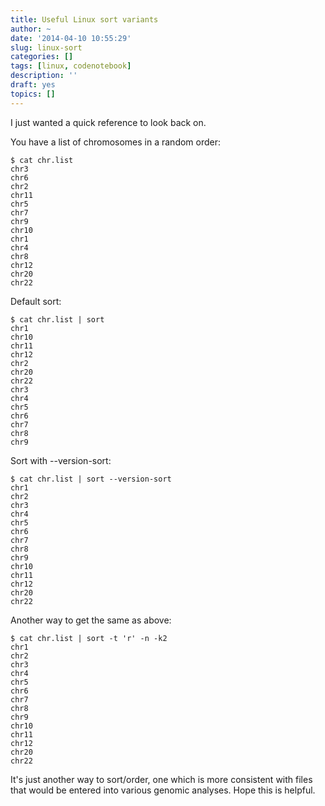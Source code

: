 ```yaml
---
title: Useful Linux sort variants
author: ~
date: '2014-04-10 10:55:29'
slug: linux-sort
categories: []
tags: [linux, codenotebook]
description: ''
draft: yes
topics: []
---
```


I just wanted a quick reference to look back on.

You have a list of chromosomes in a random order:

	$ cat chr.list
	chr3
	chr6
	chr2
	chr11
	chr5
	chr7
	chr9
	chr10
	chr1
	chr4
	chr8
	chr12
	chr20
	chr22


Default sort:

	$ cat chr.list | sort
	chr1
	chr10
	chr11
	chr12
	chr2
	chr20
	chr22
	chr3
	chr4
	chr5
	chr6
	chr7
	chr8
	chr9


Sort with --version-sort:

	$ cat chr.list | sort --version-sort
	chr1
	chr2
	chr3
	chr4
	chr5
	chr6
	chr7
	chr8
	chr9
	chr10
	chr11
	chr12
	chr20
	chr22


Another way to get the same as above:

	$ cat chr.list | sort -t 'r' -n -k2
	chr1
	chr2
	chr3
	chr4
	chr5
	chr6
	chr7
	chr8
	chr9
	chr10
	chr11
	chr12
	chr20
	chr22


It's just another way to sort/order, one which is more consistent with
files that would be entered into various genomic analyses.  Hope this
is helpful.